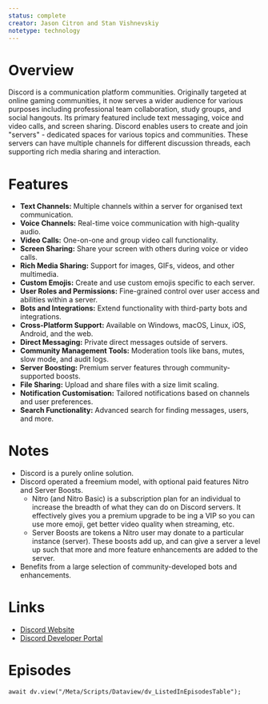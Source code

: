 ```yaml
---
status: complete
creator: Jason Citron and Stan Vishnevskiy
notetype: technology
---
```

# Overview  
Discord is a communication platform communities. Originally targeted at online gaming communities, it now serves a wider audience for various purposes including professional team collaboration, study groups, and social hangouts. Its primary featured include text messaging, voice and video calls, and screen sharing. Discord enables users to create and join "servers" - dedicated spaces for various topics and communities. These servers can have multiple channels for different discussion threads, each supporting rich media sharing and interaction.

# Features  
- **Text Channels:** Multiple channels within a server for organised text communication.
- **Voice Channels:** Real-time voice communication with high-quality audio.
- **Video Calls:** One-on-one and group video call functionality.
- **Screen Sharing:** Share your screen with others during voice or video calls.
- **Rich Media Sharing:** Support for images, GIFs, videos, and other multimedia.
- **Custom Emojis:** Create and use custom emojis specific to each server.
- **User Roles and Permissions:** Fine-grained control over user access and abilities within a server.
- **Bots and Integrations:** Extend functionality with third-party bots and integrations.
- **Cross-Platform Support:** Available on Windows, macOS, Linux, iOS, Android, and the web.
- **Direct Messaging:** Private direct messages outside of servers.
- **Community Management Tools:** Moderation tools like bans, mutes, slow mode, and audit logs.
- **Server Boosting:** Premium server features through community-supported boosts.
- **File Sharing:** Upload and share files with a size limit scaling.
- **Notification Customisation:** Tailored notifications based on channels and user preferences.
- **Search Functionality:** Advanced search for finding messages, users, and more.

# Notes  
- Discord is a purely online solution.
- Discord operated a freemium model, with optional paid features Nitro and Server Boosts.
	- Nitro (and Nitro Basic) is a subscription plan for an individual to increase the breadth of what they can do on Discord servers. It effectively gives you a premium upgrade to be ing a VIP so you can use more emoji, get better video quality when streaming, etc.
	- Server Boosts are tokens a Nitro user may donate to a particular instance (server). These boosts add up, and can give a server a level up such that more and more feature enhancements are added to the server.
- Benefits from a large selection of community-developed bots and enhancements.

# Links  
- [Discord Website](https://discord.com)
- [Discord Developer Portal](https://discord.com/developers/docs/intro)

# Episodes
```dataviewjs
await dv.view("/Meta/Scripts/Dataview/dv_ListedInEpisodesTable");
```
